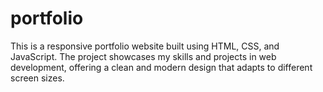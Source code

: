 # portfolio
This is a responsive portfolio website built using HTML, CSS, and JavaScript. The project showcases my skills and projects in web development, offering a clean and modern design that adapts to different screen sizes.
